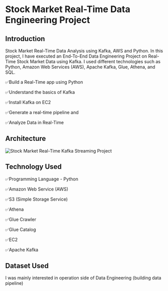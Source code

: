 # Stock Market Real-Time Data Engineering Project

## Introduction 
Stock Market Real-Time Data Analysis using Kafka, AWS and Python.
In this project, I have executed an End-To-End Data Engineering Project on Real-Time Stock Market Data using Kafka.
I used different technologies such as Python, Amazon Web Services (AWS), Apache Kafka, Glue, Athena, and SQL.

✅Build a Real-Time app using Python

✅Understand the basics of Kafka

✅Install Kafka on EC2

✅Generate a real-time pipeline and

✅Analyze Data in Real-Time

## Architecture 
![Stock Market Real-Time Kafka Streaming Project](https://user-images.githubusercontent.com/106689439/212524917-2c3a6620-f6df-4a5e-a98e-13ebc857fa9a.jpg)


## Technology Used

✅Programming Language - Python

✅Amazon Web Service (AWS)

✅S3 (Simple Storage Service)

✅Athena

✅Glue Crawler

✅Glue Catalog

✅EC2

✅Apache Kafka


## Dataset Used
I was mainly interested in operation side of Data Engineering (building data pipeline) 





